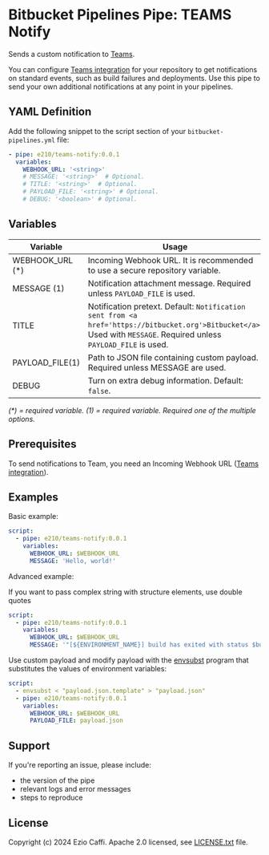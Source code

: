 # Bitbucket Pipelines Pipe: TEAMS Notify

Sends a custom notification to [Teams].

You can configure [Teams integration] for your repository to get notifications on standard events, such as build failures and deployments. Use this pipe to send your own additional notifications at any point in your pipelines.

## YAML Definition

Add the following snippet to the script section of your `bitbucket-pipelines.yml` file:

```yaml
- pipe: e210/teams-notify:0.0.1
  variables:
    WEBHOOK_URL: '<string>'
    # MESSAGE: '<string>'  # Optional.
    # TITLE: '<string>'  # Optional.
    # PAYLOAD_FILE: '<string>' # Optional.
    # DEBUG: '<boolean>' # Optional.
```

## Variables

| Variable        | Usage                                                                                                                                                               |
|-----------------|---------------------------------------------------------------------------------------------------------------------------------------------------------------------|
| WEBHOOK_URL (*) | Incoming Webhook URL. It is recommended to use a secure repository variable.                                                                                        |
| MESSAGE (1)     | Notification attachment message. Required unless `PAYLOAD_FILE` is used.                                                                                            |
| TITLE           | Notification pretext. Default: `Notification sent from <a href='https://bitbucket.org'>Bitbucket</a>`. Used with `MESSAGE`. Required unless `PAYLOAD_FILE` is used. |
| PAYLOAD_FILE(1) | Path to JSON file containing custom payload. Required unless MESSAGE are used.                                                                                      |
| DEBUG           | Turn on extra debug information. Default: `false`.                                                                                                                  |

_(*) = required variable._
_(1) = required variable. Required one of the multiple options._


## Prerequisites

To send notifications to Team, you need an Incoming Webhook URL ([Teams integration]). 

## Examples

Basic example:
    
```yaml
script:
  - pipe: e210/teams-notify:0.0.1
    variables:
      WEBHOOK_URL: $WEBHOOK_URL
      MESSAGE: 'Hello, world!'
```

Advanced example:

If you want to pass complex string with structure elements, use double quotes

```yaml
script:
  - pipe: e210/teams-notify:0.0.1
    variables:
      WEBHOOK_URL: $WEBHOOK_URL
      MESSAGE: '"[${ENVIRONMENT_NAME}] build has exited with status $build_status"'
```

Use custom payload and modify payload with the [envsubst] program that substitutes the values of environment variables:

```yaml
script:
  - envsubst < "payload.json.template" > "payload.json"
  - pipe: e210/teams-notify:0.0.1
    variables:
      WEBHOOK_URL: $WEBHOOK_URL
      PAYLOAD_FILE: payload.json
```


## Support

If you're reporting an issue, please include:

* the version of the pipe
* relevant logs and error messages
* steps to reproduce

## License

Copyright (c) 2024 Ezio Caffi.
Apache 2.0 licensed, see [LICENSE.txt](LICENSE.txt) file.


[Teams]: https://www.microsoft.com/en-us/microsoft-teams/group-chat-software/
[Teams integration]: https://learn.microsoft.com/en-us/microsoftteams/platform/webhooks-and-connectors/how-to/add-incoming-webhook
[envsubst]: https://www.gnu.org/software/gettext/manual/html_node/envsubst-Invocation.html
